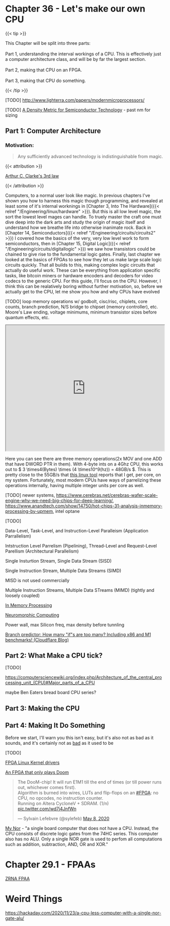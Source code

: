 # Chapter 36 - Let's make our own CPU

{{< tip >}}

This Chapter will be split into three parts:</br></br>Part 1, understanding the interval workings of a CPU. This is effectively just a computer architecture class, and will be by far the largest section.</br></br>Part 2, making that CPU on an FPGA.</br></br>Part 3, making that CPU do something.

{{< /tip >}}

[TODO] http://www.lighterra.com/papers/modernmicroprocessors/

[TODO] [A Density Metric for Semiconductor Technology](https://ieeexplore.ieee.org/stamp/stamp.jsp?arnumber=9063714) - past nm for sizing

## Part 1: Computer Architecture

### Motivation:

> Any sufficiently advanced technology is indistinguishable from magic.

{{< attribution >}}

[Arthur C. Clarke's 3rd law](https://en.wikipedia.org/wiki/Clarke's_three_laws)

{{< /attribution >}}

Computers, to a normal user look like magic. In previous chapters I've shown you how to harness this magic though programming, and revealed at least some of it's internal worknings in [Chapter 3, Into The Hardware]({{< relref "/Engineering/linux/hardware" >}}). But this is all low level magic, the sort the lowest level mages can handle. To truely master the craft one must dive deep into the dark arts and study the origin of magic itself and understand how we breathe life into otherwise inanimate rock. Back in [Chapter 14, Semiconductors]({{< relref "/Engineering/circuits/circuits2" >}}) I covered how the basics of the very, very low level work to form semiconductors, then in [Chapter 15, Digital Logic]({{< relref "/Engineering/circuits/digitallogic" >}}) we saw how transistors could be chained to give rise to the fundamental logic gates. Finally, last chapter we looked at the basics of FPGAs to see how they let us make large scale logic circuits quickly. That all builds to this, making complex logic circuits that actually do useful work. These can be everything from application specific tasks, like bitcoin miners or hardware encoders and decoders for video codecs to the generic CPU. For this guide, I'll focus on the CPU. However, I think this can be realatively boring without further motivation, so, before we actually get to the CPU, let me show you how and why CPUs have evolved

[TODO] loop memory operations w/ godbolt, cisc/risc, chiplets, core counts, branch prediction, N/S bridge to chipset (memory controller), etc. Moore's Law ending, voltage minimums, minimum transistor sizes before quantum effects, etc.

<iframe width="100%" height="400px" src="https://godbolt.org/e?readOnly=true&hideEditorToolbars=true#g:!((g:!((g:!((h:codeEditor,i:(fontScale:18,j:1,lang:c%2B%2B,selection:(endColumn:1,endLineNumber:11,positionColumn:1,positionLineNumber:11,selectionStartColumn:1,selectionStartLineNumber:11,startColumn:1,startLineNumber:11),source:'%23include+%3Ccstdlib%3E%0A%0Aint*+addFloats(int*+a,+int*+b,+int*+c,+int+n)+%7B%0A%0A++++for+(int+i+%3D+0%3B+i+%3C+n%3B+i%2B%2B)%7B%0A++++++++c%5Bi%5D+%3D+a%5Bi%5D+%2B+b%5Bi%5D%3B%0A++++%7D%0A%0A++++return+c%3B%0A%7D%0A'),l:'5',n:'0',o:'C%2B%2B+source+%231',t:'0')),k:50.79365079365079,l:'4',n:'0',o:'',s:0,t:'0'),(g:!((h:compiler,i:(compiler:g102,filters:(b:'0',binary:'1',commentOnly:'0',demangle:'0',directives:'0',execute:'1',intel:'0',libraryCode:'0',trim:'0'),fontScale:17,j:1,lang:c%2B%2B,libs:!(),options:'-O',selection:(endColumn:1,endLineNumber:1,positionColumn:1,positionLineNumber:1,selectionStartColumn:1,selectionStartLineNumber:1,startColumn:1,startLineNumber:1),source:1),l:'5',n:'0',o:'x86-64+gcc+10.2+(Editor+%231,+Compiler+%231)+C%2B%2B',t:'0')),k:49.20634920634921,l:'4',n:'0',o:'',s:0,t:'0')),l:'2',n:'0',o:'',t:'0')),version:4"></iframe>

Here you can see there are three memory operations(2x MOV and one ADD that have DWORD PTR in them). With 4-byte ints on a 4Ghz CPU, this works out to $ 3 \times4(Bytes) \times (4 \times10^9(hz)) = 48GB/s $. This is pretty close to the 55GB/s that [this linux tool](https://zsmith.co/bandwidth.php) reports that I get, per core, on my system. Fortunately, most modern CPUs have ways of parrelizing these operations internally, having multiple integer units per core as well.

[TODO] newer systems, https://www.cerebras.net/cerebras-wafer-scale-engine-why-we-need-big-chips-for-deep-learning/, https://www.anandtech.com/show/14750/hot-chips-31-analysis-inmemory-processing-by-upmem, intel optane

[TODO]

Data-Level, Task-Level, and Instruction-Level Paralleism (Application Parrallelism)

Intstruction Level Parrelism (Pipelining), Thread-Level and Request-Level Parellism (Architectural Parallelism)

Single Insturtion Stream, Single Data Stream (SISD)

Single Instruction Stream, Multiple Data Streams (SIMD)

MISD is not used commercially

Multiple Instruction Streams, Multiple Data STreams (MIMD) (tightly and loosely coupled)

[In Memory Processing](https://en.wikipedia.org/wiki/In-memory_processing)

[Neuromorphic Computing](https://en.wikipedia.org/wiki/Neuromorphic_engineering)

Power wall, max Silicon freq, max density before tunnling 

[Branch predictor: How many "if"s are too many? Including x86 and M1 benchmarks! (Cloudflare Blog)](https://blog.cloudflare.com/branch-predictor/)

## Part 2: What Make a CPU tick?

[TODO]

https://computersciencewiki.org/index.php/Architecture_of_the_central_processing_unit_(CPU)#Major_parts_of_a_CPU

maybe Ben Eaters bread board CPU series?

## Part 3: Making the CPU

## Part 4: Making It Do Something

Before we start, I'll warn you this isn't easy, but it's also not as bad as it sounds, and it's certainly not as [bad](https://www.youtube.com/watch?v=C8txvmXUIJQ&list=PL5cGwrD7cv8hK-qxPqRB25Dzs0BtLWhXz&index=141&t=0s) as it used to be

[TODO]

[FPGA Linux Kernel drivers](https://www.kernel.org/doc/html/latest/driver-api/fpga/index.html)

[An FPGA that only plays Doom](https://twitter.com/sylefeb/status/1258808333265514497)

<blockquote class="twitter-tweet"><p lang="en" dir="ltr">The DooM-chip! It will run E1M1 till the end of times (or till power runs out, whichever comes first).<br>Algorithm is burned into wires, LUTs and flip-flops on an <a href="https://twitter.com/hashtag/FPGA?src=hash&amp;ref_src=twsrc%5Etfw">#FPGA</a>: no CPU, no opcodes, no instruction counter. <br>Running on Altera CycloneV + SDRAM. (1/n) <a href="https://t.co/wd7j4JnfWn">pic.twitter.com/wd7j4JnfWn</a></p>&mdash; Sylvain Lefebvre (@sylefeb) <a href="https://twitter.com/sylefeb/status/1258808333265514497?ref_src=twsrc%5Etfw">May 8, 2020</a></blockquote> <script async src="https://platform.twitter.com/widgets.js" charset="utf-8"></script>

[My Nor](http://www.mynor.org) - "a single board computer that does not have a CPU. Instead, the CPU consists of discrete logic gates from the 74HC series. This computer also has no ALU. Only a single NOR gate is used to perfom all computations such as addition, subtraction, AND, OR and XOR."

# Chapter 29.1 - FPAAs

[ZRNA FPAA](https://zrna.org/shop)

# Weird Things

https://hackaday.com/2020/11/23/a-cpu-less-computer-with-a-single-nor-gate-alu/